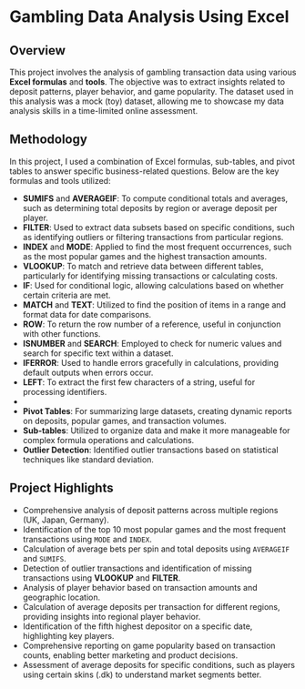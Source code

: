 # Gambling Data Analysis Using Excel

## Overview
This project involves the analysis of gambling transaction data using various **Excel formulas** and **tools**. The objective was to extract insights related to deposit patterns, player behavior, and game popularity. The dataset used in this analysis was a mock (toy) dataset, allowing me to showcase my data analysis skills in a time-limited online assessment.

## Methodology

In this project, I used a combination of Excel formulas, sub-tables, and pivot tables to answer specific business-related questions. Below are the key formulas and tools utilized:

- **SUMIFS** and **AVERAGEIF**: To compute conditional totals and averages, such as determining total deposits by region or average deposit per player.
- **FILTER**: Used to extract data subsets based on specific conditions, such as identifying outliers or filtering transactions from particular regions.
- **INDEX** and **MODE**: Applied to find the most frequent occurrences, such as the most popular games and the highest transaction amounts.
- **VLOOKUP**: To match and retrieve data between different tables, particularly for identifying missing transactions or calculating costs.
- **IF**: Used for conditional logic, allowing calculations based on whether certain criteria are met.
- **MATCH** and **TEXT**: Utilized to find the position of items in a range and format data for date comparisons.
- **ROW**: To return the row number of a reference, useful in conjunction with other functions.
- **ISNUMBER** and **SEARCH**: Employed to check for numeric values and search for specific text within a dataset.
- **IFERROR**: Used to handle errors gracefully in calculations, providing default outputs when errors occur.
- **LEFT**: To extract the first few characters of a string, useful for processing identifiers.
- 
- **Pivot Tables**: For summarizing large datasets, creating dynamic reports on deposits, popular games, and transaction volumes.
- **Sub-tables**: Utilized to organize data and make it more manageable for complex formula operations and calculations.
- **Outlier Detection**: Identified outlier transactions based on statistical techniques like standard deviation.
  
## Project Highlights

- Comprehensive analysis of deposit patterns across multiple regions (UK, Japan, Germany).
- Identification of the top 10 most popular games and the most frequent transactions using `MODE` and `INDEX`.
- Calculation of average bets per spin and total deposits using `AVERAGEIF` and `SUMIFS`.
- Detection of outlier transactions and identification of missing transactions using **VLOOKUP** and **FILTER**.
- Analysis of player behavior based on transaction amounts and geographic location.
- Calculation of average deposits per transaction for different regions, providing insights into regional player behavior.
- Identification of the fifth highest depositor on a specific date, highlighting key players.
- Comprehensive reporting on game popularity based on transaction counts, enabling better marketing and product decisions.
- Assessment of average deposits for specific conditions, such as players using certain skins (.dk) to understand market segments better.
  
  

